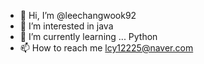 - 👋 Hi, I’m @leechangwook92
- 👀 I’m interested in java
- 🌱 I’m currently learning ... Python
- 📫 How to reach me lcy12225@naver.com 

<!---
leechangwook92/leechangwook92 is a ✨ special ✨ repository because its `README.md` (this file) appears on your GitHub profile.
You can click the Preview link to take a look at your changes.
--->

